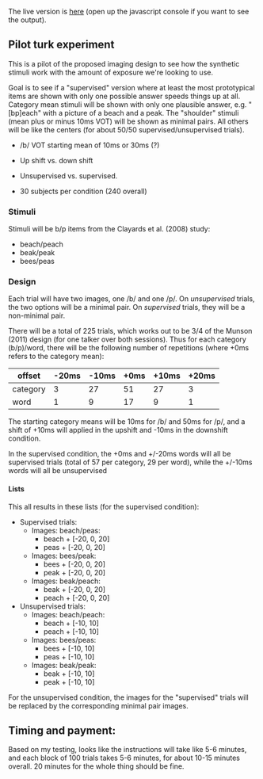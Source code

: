 The live version is [here](https://www.hlp.rochester.edu/mturk/mtadapt/sup-unsup/) (open up the javascript console if you want to see the output).

## Pilot turk experiment

This is a pilot of the proposed imaging design to see how the synthetic stimuli work with the amount of exposure we're looking to use.

Goal is to see if a "supervised" version where at least the most prototypical items are shown with only one possible answer speeds things up at all.  Category mean stimuli will be shown with only one plausible answer, e.g. "[bp]each" with a picture of a beach and a peak.  The "shoulder" stimuli (mean plus or minus 10ms VOT) will be shown as minimal pairs.  All others will be like the centers (for about 50/50 supervised/unsupervised trials).

* /b/ VOT starting mean of 10ms or 30ms (?)
* Up shift vs. down shift
* Unsupervised vs. supervised.

* 30 subjects per condition (240 overall)

### Stimuli

Stimuli will be b/p items from the Clayards et al. (2008) study:

* beach/peach
* beak/peak
* bees/peas

### Design

Each trial will have two images, one /b/ and one /p/.  On _unsupervised_ trials, the two options will be a minimal pair.  On _supervised_ trials, they will be a non-minimal pair.

There will be a total of 225 trials, which works out to be 3/4 of the Munson (2011) design (for one talker over both sessions).  Thus for each category (b/p)/word, there will be the following number of repetitions (where +0ms refers to the category mean):

offset      | -20ms | -10ms | +0ms  | +10ms | +20ms
--------|-------|-------|-------|-------|-------
category  | 3         | 27       | 51       | 27       | 3
word       | 1         | 9         | 17       | 9         | 1

The starting category means will be 10ms for /b/ and 50ms for /p/, and a shift of +10ms will applied in the upshift and -10ms in the downshift condition.

In the supervised condition, the +0ms and +/-20ms words will all be supervised trials (total of 57 per category, 29 per word), while the +/-10ms words will all be unsupervised

#### Lists

This all results in these lists (for the supervised condition):

* Supervised trials:
    * Images: beach/peas:
        * beach + [-20, 0, 20]
        * peas + [-20, 0, 20]
    * Images: bees/peak:
        * bees + [-20, 0, 20]
        * peak + [-20, 0, 20]
    * Images: beak/peach:
        * beak + [-20, 0, 20]
        * peach + [-20, 0, 20]
* Unsupervised trials:
    * Images: beach/peach:
        * beach + [-10, 10]
        * peach + [-10, 10]
    * Images: bees/peas:
        * bees + [-10, 10]
        * peas + [-10, 10]
    * Images: beak/peak:
        * beak + [-10, 10]
        * peak + [-10, 10]

For the unsupervised condition, the images for the "supervised" trials will be replaced by the corresponding minimal pair images.

## Timing and payment: 

Based on my testing, looks like the instructions will take like 5-6 minutes, and each block of 100 trials takes 5-6 minutes, for about 10-15 minutes overall.  20 minutes for the whole thing should be fine.
